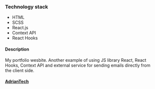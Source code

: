 ### Technology stack

-  HTML
-  SCSS
-  React.js
-  Context API
-  React Hooks

#### Description

My portfolio wesbite. Another example of using JS library React, React Hooks, Context API and external service for sending emails directly from the client side.

#### [AdrianTech](https://adriantech.eu)
